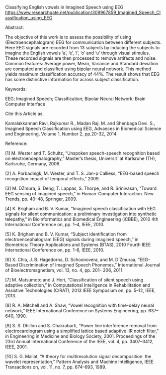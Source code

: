 Classifying English vowels in Imagined Speech using EEG https://www.researchgate.net/publication/309967859_Imagined_Speech_Classification_using_EEG

Abstract: 

The objective of this work is to assess the possibility of using (Electroencephalogram) EEG for communication between different subjects. Here EEG signals are recorded from 13 subjects by inducing the subjects to imagine the English vowels ‘a’, ‘e’, ‘i’, ‘o’ and ‘u’ through visual stimulus. These recorded signals are then processed to remove artifacts and noise. Common features: Average power, Mean, Variance and Standard deviation are computed and classified using bipolar neural network. This method yields maximum classification accuracy of 44%. The result shows that EEG has some distinctive information for across subject classification.

Keywords: 

EEG; Imagined Speech; Classification; Bipolar Neural Network; Brain Computer Interface

Cite this Article as: 

Kamalakkannan Ravi, Rajkumar R., Madan Raj. M. and Shenbaga Devi. S., Imagined Speech Classification using EEG, Advances in Biomedical Science and Engineering, Volume 1, Number 2, pp.20-32, 2014.

Reference: 

[1] M. Wester and T. Schultz, “Unspoken speech-speech recognition based on electroencephalography,”
Master’s thesis, Universit¨at Karlsruhe (TH), Karlsruhe, Germany, 2006.

[2] A. Porbadnigk, M. Wester, and T. S. Jan-p Calliess, “EEG-based speech recognition impact of
temporal effects,” 2009.

[3] M. DZmura, S. Deng, T. Lappas, S. Thorpe, and R. Srinivasan, “Toward EEG sensing of imagined
speech,” in Human-Computer Interaction. New Trends, pp. 40–48, Springer, 2009.

[4] K. Brigham and B. V. Kumar, “Imagined speech classification with EEG signals for silent communication:
a preliminary investigation into synthetic telepathy,” in Bioinformatics and Biomedical
Engineering (iCBBE), 2010 4th International Conference on, pp. 1–4, IEEE, 2010.

[5] K. Brigham and B. V. Kumar, “Subject identification from electroencephalogram (EEG) signals
during imagined speech,” in Biometrics: Theory Applications and Systems (BTAS), 2010 Fourth
IEEE International Conference on, pp. 1–8, IEEE, 2010.

[6] X. Chia, J. B. Hagedorna, D. Schoonovera, and M. D’Zmuraa, “EEG-Based Discrimination of
Imagined Speech Phonemes,” International Journal of Bioelectromagnetism, vol. 13, no. 4, pp. 201–
206, 2011.

[7] M. Matsumoto and J. Hori, “Classification of silent speech using adaptive collection,” in Computational
Intelligence in Rehabilitation and Assistive Technologies (CIRAT), 2013 IEEE Symposium on,
pp. 5–12, IEEE, 2013.

[8] R. A. Mitchell and A. Shaw, “Vowel recognition with time-delay neural network,” IEEE International
Conference on Systems Engineering, pp. 637–640, 1990.

[9] S. S. Dhillon and S. Chakrabarti, “Power line interference removal from electrocardiogram using a
simplified lattice based adaptive IIR notch filter,” in Engineering in Medicine and Biology Society,
2001. Proceedings of the 23rd Annual International Conference of the IEEE, vol. 4, pp. 3407–3412,
IEEE, 2001.

[10] S. G. Mallat, “A theory for multiresolution signal decomposition: the wavelet representation,” Pattern
Analysis and Machine Intelligence, IEEE Transactions on, vol. 11, no. 7, pp. 674–693, 1989.
